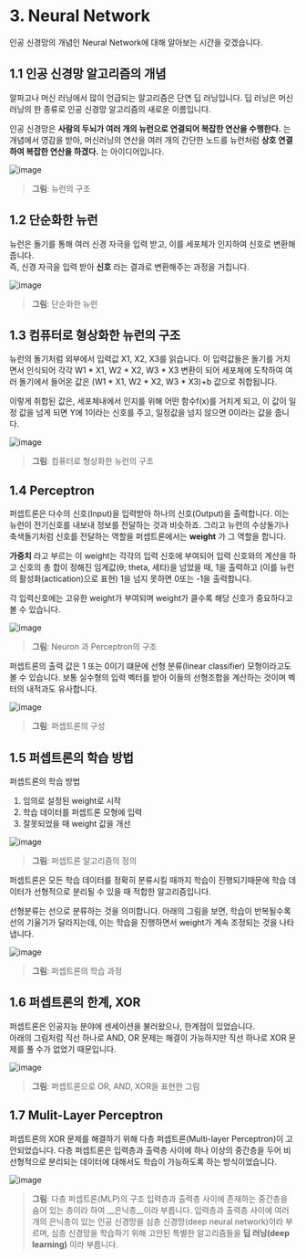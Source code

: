 # 3. Neural Network

인공 신경망의 개념인 Neural Network에 대해 알아보는 시간을 갖겠습니다.

1.1 인공 신경망 알고리즘의 개념  
--

알파고나 머신 러닝에서 많이 언급되는 알고리즘은 단연 딥 러닝입니다. 딥 러닝은 머신 러닝의 한 종류로 인공 신경망 알고리즘의 새로운 이름입니다.

인공 신경망은 __사람의 두뇌가 여러 개의 뉴런으로 연결되어 복잡한 연산을 수행한다.__ 는 개념에서 영감을 받아, 머신러닝의 연산을 여러 개의 간단한 노드를 뉴런처럼 __상호 연결하여 복잡한 연산을 하겠다.__ 는 아이디어입니다.

![image](https://t1.daumcdn.net/cfile/tistory/220B383B583AC4C61B)
> __그림__: 뉴런의 구조

1.2 단순화한 뉴런
--

뉴런은 돌기를 통해 여러 신경 자극을 입력 받고, 이를 세포체가 인지하여 신호로 변환해줍니다.   
즉, 신경 자극을 입력 받아 __신호__ 라는 결과로 변환해주는 과정을 거칩니다. 

![image](https://t1.daumcdn.net/cfile/tistory/2646C93B583AC4C63B)
> __그림__: 단순화한 뉴런

1.3 컴퓨터로 형상화한 뉴런의 구조
--

뉴런의 돌기처럼 외부에서 입력값 X1, X2, X3를 읽습니다. 이 입력값들은 돌기를 거치면서 인식되어 각각 W1 * X1, W2 * X2, W3 * X3  변환이 되어 세포체에 도착하여 여러 돌기에서 들어온 값은 (W1 * X1, W2 * X2, W3 * X3)+b 값으로 취합됩니다. 

이렇게 취합된 값은, 세포체내에서 인지를 위해 어떤 함수f(x)를 거치게 되고, 이 값이 일정 값을 넘게 되면 Y에 1이라는 신호를 주고, 일정값을 넘지 않으면 0이라는 값을 줍니다.

![image](https://t1.daumcdn.net/cfile/tistory/237AF13B583AC4C710)
> __그림__: 컴퓨터로 형상화한 뉴런의 구조

1.4 Perceptron
--

퍼셉트론은 다수의 신호(Input)을 입력받아 하나의 신호(Output)을 출력합니다. 이는 뉴런이 전기신호를 내보내 정보를 전달하는 것과 비슷하죠. 그리고 뉴런의 수상돌기나 축색돌기처럼 신호를 전달하는 역할을 퍼셉트론에서는 __weight__ 가 그 역할을 합니다. 

__가중치__ 라고 부르는 이 weight는 각각의 입력 신호에 부여되어 입력 신호와의 계산을 하고 신호의 총 합이 정해진 임계값(θ; theta, 세타)을 넘었을 때, 1을 출력하고 (이를 뉴런의 활성화(actication)으로 표현) 1을 넘지 못하면 0또는 -1을 출력합니다. 

각 입력신호에는 고유한 weight가 부여되며 weight가 클수록 해당 신호가 중요하다고 볼 수 있습니다. 

![image](https://image.slidesharecdn.com/lecture29-convolutionalneuralnetworks-visionspring2015-150504114140-conversion-gate02/95/lecture-29-convolutional-neural-networks-computer-vision-spring2015-9-638.jpg?cb=1430740006)
> __그림__: Neuron 과 Perceptron의 구조

퍼셉트론의 출력 값은 1 또는 0이기 떄문에 선형 분류(linear classifier) 모형이라고도 볼 수 있습니다. 보통 실수형의  입력 벡터를 받아 이들의 선형조합을 계산하는 것이며 벡터의 내적과도 유사합니다. 

![image](http://www.saedsayad.com/images/Perceptron_3.png) 
> __그림__: 퍼셉트론의 구성

1.5 퍼셉트론의 학습 방법
--

퍼셉트론의 학습 방법
1. 임의로 설정된 weight로 시작
2. 학습 데이터를 퍼셉트론 모형에 입력
3. 잘못되었을 때 weight 값을 개선

![image](https://image.slidesharecdn.com/machine-learning-120930145310-phpapp01/95/machine-learning-with-applications-in-categorization-popularity-and-sequence-labeling-75-638.jpg?cb=1354541953)
> __그림__: 퍼셉트론 알고리즘의 정의

퍼셉트론은 모든 학습 데이터를 정확히 분류시킬 때까지 학습이 진행되기때문에 학습 데이터가 선형적으로 분리될 수 있을 때 적합한 알고리즘입니다.

선형분류는 선으로 분류하는 것을 의미합니다. 
아래의 그림을 보면, 학습이 반복될수록 선의 기울기가 달라지는데, 이는 학습을 진행하면서 weight가 계속 조정되는 것을 나타냅니다. 

![image](https://upload.wikimedia.org/wikipedia/commons/thumb/8/8a/Perceptron_example.svg/500px-Perceptron_example.svg.png)
> __그림__: 퍼셉트론의 학습 과정

1.6 퍼셉트론의 한계, XOR
--

퍼셉트론은 인공지능 분야에 센세이션을 불러왔으나, 한계점이 있었습니다.  
아래의 그림처럼 직선 하나로 AND, OR 문제는 해결이 가능하지만 직선 하나로 XOR 문제를 풀 수가 없었기 때문입니다.

![image](http://ecee.colorado.edu/~ecen4831/lectures/xor2.gif)
> __그림__: 퍼셉트론으로 OR, AND, XOR을 표현한 그림

1.7 Mulit-Layer Perceptron
--

퍼셉트론의 XOR 문제를 해결하기 위해 다층 퍼셉트론(Multi-layer Perceptron)이 고안되었습니다. 다층 퍼셉트론은 입력층과 출력층 사이에 하나 이상의 중간층을 두어 비선형적으로 분리되는 데이터에 대해서도 학습이 가능하도록 하는 방식이었습니다. 

![image](http://mblogthumb3.phinf.naver.net/MjAxODAzMjhfMjA4/MDAxNTIyMTk3ODQyMzk2.denKdPpRR2e8NQKv93P2B82uaMX1ygVWlyiP29gTnOAg.-Wr1aOLP56BVNZyQ4Yf3R_19k2F5BE25-di6H955my0g.JPEG.msnayana/MLP.jpg?type=w800)
> __그림__: 다층 퍼셉트론(MLP)의 구조
입력층과 출력층 사이에 존재하는 중간층을 숨어 있는 층이라 하여 __은닉층__이라 부릅니다. 입력층과 출력층 사이에 여러개의 은닉층이 있는 인공 신경망을 심층 신경망(deep neural network)이라 부르며, 심층 신경망을 학습하기 위해 고안된 특별한 알고리즘들을 __딥 러닝(deep learning)__ 이라 부릅니다. 
